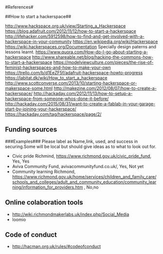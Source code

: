 #References#

##How to start a hackerspace##

http://www.hackspace.org.uk/view/Starting_a_Hackerspace 
https://blog.adafruit.com/2012/11/12/how-to-start-a-hackerspace 
http://lifehacker.com/5912598/how-to-find-and-get-involved-with-a-hackerspace-in-your-community 
https://en.wikipedia.org/wiki/Hackerspace 
https://wiki.hackerspaces.org/Documentation Specially design paterns and lessons learnt. 
https://www.quora.com/How-do-I-go-about-starting-a-hackerspace 
http://www.shareable.net/blog/hacking-the-commons-how-to-start-a-hackerspace 
https://modelviewculture.com/pieces/the-rise-of-feminist-hackerspaces-and-how-to-make-your-own 
https://trello.com/b/d1EeZF5f/adafruit-hackerspace-howto-progress 
https://labitat.dk/wiki/How_to_start_a_hackerspace 
http://www.scottconverse.com/2013/10/starting-hackerspace-or-makerspace-some.html 
http://makezine.com/2012/08/07/how-to-create-a-hackerspace/ 
http://hackaday.com/2012/11/13/how-to-setup-a-hackerspace-from-someone-whos-done-it-before/ 
http://hackaday.com/2015/08/31/want-to-create-a-fablab-in-your-garage-start-by-joining-your-hackerspace/ 
https://hackaday.com/tag/hackerspace/page/2/ 

## Funding sources ##
###Examples###
Please label as Name,link, used, and success in securing.Some will be local but should give ideas as to what to look out for.

* Civic pride Richmind,  https://www.richmond.gov.uk/civic_pride_fund, Yes, Yes
* Aviva Community Fund, avivacommunityfund.co.uk/, Yes, Not yet
* Community learning Richmond, https://www.richmond.gov.uk/home/services/children_and_family_care/schools_and_colleges/adult_and_community_education/community_learning/information_for_providers.htm , No,no

## Online colaboration tools ##

* http://wiki.richmondmakerlabs.uk/index.php/Social_Media
* loomio

## Code of conduct ##

* http://hacman.org.uk/rules/#codeofconduct 
